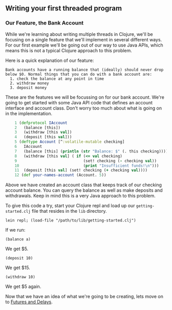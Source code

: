 ## Writing your first threaded program

### Our Feature, the Bank Account

While we're learning about writing multiple threads in Clojure, we'll be focusing on a single feature that we'll implement in several different ways. For our first example we'll be going out of our way to use Java APIs, which means this is not a typical Clojure approach to this problem.

Here is a quick explanation of our feature:

    Bank accounts have a running balance that (ideally) should never drop below $0. Normal things that you can do with a bank account are:
      1. check the balance at any point in time
      2. withdraw money
      3. deposit money

These are the features we will be focussing on for our bank account.  We're going to get started with some Java API code that defines an account interface and account class.  Don't worry too much about what is going on in the implementation.

~~~clojure
    1 (defprotocol IAccount
    2   (balance [this])
    3   (withdraw [this val])
    4   (deposit [this val]))
    5 (deftype Account [^:volatile-mutable checking]
    6   IAccount
    7   (balance [this] (println (str "Balance: $" (. this checking))))
    8   (withdraw [this val] ( if (<= val checking)
    9                             (set! checking (- checking val))
    10                            (print "Insufficient funds!\n")))
    11  (deposit [this val] (set! checking (+ checking val))))
    12 (def your-names-account (Account. 5))
~~~

Above we have created an account class that keeps track of our checking account balance.  You can query the balance as well as make deposits and withdrawals. Keep in mind this is a very Java approach to this problem.

To give this code a try, start your Clojure repl and load up our `getting-started.clj` file that resides in the `lib` directory.

`lein repl; (load-file "/path/to/lib/getting-started.clj")`

If we run:

`(balance a)`

We get $5.

`(deposit 10)`

We get $15.

`(withdraw 10)`

We get $5 again.

Now that we have an idea of what we're going to be creating, lets move on to [Futures and Delays](Futures_and_Delays.md).
